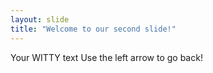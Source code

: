 ```yaml
---
layout: slide
title: "Welcome to our second slide!"
---
```

Your WITTY text
Use the left arrow to go back!
